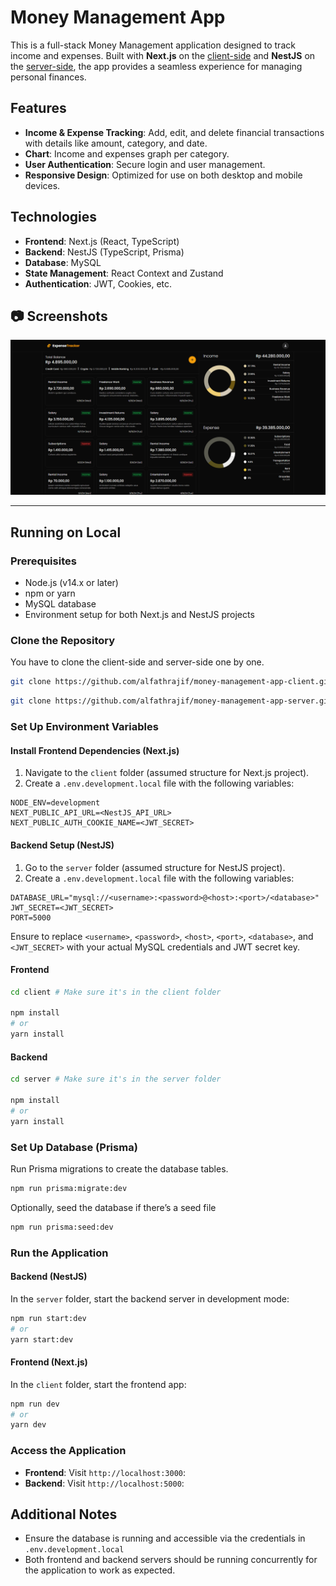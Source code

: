 # Money Management App

This is a full-stack Money Management application designed to track income and expenses. Built with **Next.js** on the [client-side](https://github.com/alfathrajif/money-management-app-client/tree/c4427e5c8b1fadcd5ca6209ffd174f8ed4ab0c2e) and **NestJS** on the [server-side](https://github.com/alfathrajif/money-management-app-server/tree/cfe13660054d5df5af927ec6fe871dd19f623b9e), the app provides a seamless experience for managing personal finances.

## Features

- **Income & Expense Tracking**: Add, edit, and delete financial transactions with details like amount, category, and date.
- **Chart**: Income and expenses graph per category.
- **User Authentication**: Secure login and user management.
- **Responsive Design**: Optimized for use on both desktop and mobile devices.

## Technologies

- **Frontend**: Next.js (React, TypeScript)
- **Backend**: NestJS (TypeScript, Prisma)
- **Database**: MySQL
- **State Management**: React Context and Zustand
- **Authentication**: JWT, Cookies, etc.

## 📷 Screenshots

![Main Page](https://raw.githubusercontent.com/alfathrajif/money-management-app/refs/heads/main/docs/Expense-Tracker-12-25-2024_02_17_AM.png "Main Page")

---

## Running on Local

### Prerequisites

- Node.js (v14.x or later)
- npm or yarn
- MySQL database
- Environment setup for both Next.js and NestJS projects

### Clone the Repository

You have to clone the client-side and server-side one by one.

```bash
git clone https://github.com/alfathrajif/money-management-app-client.git
```

```bash
git clone https://github.com/alfathrajif/money-management-app-server.git
```

### Set Up Environment Variables

#### Install Frontend Dependencies (Next.js)

1. Navigate to the `client` folder (assumed structure for Next.js project).
2. Create a `.env.development.local` file with the following variables:

```env
NODE_ENV=development
NEXT_PUBLIC_API_URL=<NestJS_API_URL> 
NEXT_PUBLIC_AUTH_COOKIE_NAME=<JWT_SECRET>
```

#### Backend Setup (NestJS)

1. Go to the `server` folder (assumed structure for NestJS project).
2. Create a `.env.development.local` file with the following variables:

```env
DATABASE_URL="mysql://<username>:<password>@<host>:<port>/<database>"
JWT_SECRET=<JWT_SECRET>
PORT=5000
```

Ensure to replace `<username>`, `<password>`, `<host>`, `<port>`, `<database>`, and `<JWT_SECRET>` with your actual MySQL credentials and JWT secret key.

#### Frontend

```bash
cd client # Make sure it's in the client folder

npm install
# or
yarn install
```

#### Backend

```bash
cd server # Make sure it's in the server folder

npm install
# or
yarn install
```

### Set Up Database (Prisma)

Run Prisma migrations to create the database tables.

```bash
npm run prisma:migrate:dev
```

Optionally, seed the database if there’s a seed file

```bash
npm run prisma:seed:dev
```

### Run the Application

#### Backend (NestJS)

In the `server` folder, start the backend server in development mode:

```bash
npm run start:dev
# or
yarn start:dev
```

#### Frontend (Next.js)

In the `client` folder, start the frontend app:

```bash
npm run dev
# or
yarn dev
```

### Access the Application

- **Frontend**: Visit `http://localhost:3000`:
- **Backend**: Visit `http://localhost:5000`:

## Additional Notes

- Ensure the database is running and accessible via the credentials in `.env.development.local`
- Both frontend and backend servers should be running concurrently for the application to work as expected.
